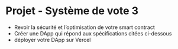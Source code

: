 # Projet - Système de vote 3

- Revoir la sécurité et l’optimisation de votre smart contract
- Créer une DApp qui répond aux spécifications citées ci-dessous
- déployer votre DApp sur Vercel

